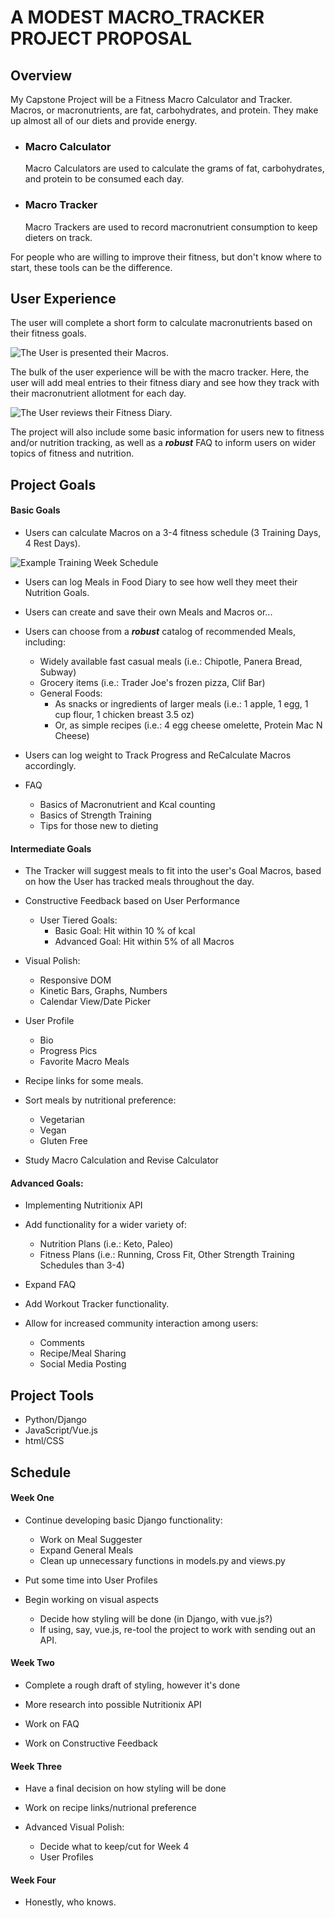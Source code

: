 # A MODEST MACRO_TRACKER PROJECT PROPOSAL

## Overview
My Capstone Project will be a Fitness Macro Calculator and Tracker.  Macros, or macronutrients, are fat, carbohydrates, and protein.  They make up almost all of our diets and provide energy.  

- ### Macro Calculator
  Macro Calculators are used to calculate the grams of fat, carbohydrates, and protein to be consumed each day.
- ### Macro Tracker
  Macro Trackers are used to record macronutrient consumption to keep dieters on track.

For people who are willing to improve their fitness, but don't know where to start, these tools can be the difference.

## User Experience
The user will complete a short form to calculate macronutrients based on their fitness goals.

![The User is presented their Macros.](proposal-macros.png)

The bulk of the user experience will be with the macro tracker.  Here, the user will add meal entries to their fitness diary and see how they track with their macronutrient allotment for each day.

![The User reviews their Fitness Diary.](proposal-tracker.png)

The project will also include some basic information for users new to fitness and/or nutrition tracking, as well as a ***robust*** FAQ to inform users on wider topics of fitness and nutrition.

## Project Goals

#### Basic Goals

* Users can calculate Macros on a 3-4 fitness schedule (3 Training Days, 4 Rest Days).

![Example Training Week Schedule](proposal-week.png)

* Users can log Meals in Food Diary to see how well they meet their Nutrition Goals.

* Users can create and save their own Meals and Macros or...

* Users can choose from a ***robust*** catalog of recommended Meals, including:
  * Widely available fast casual meals (i.e.: Chipotle, Panera Bread, Subway)
  * Grocery items (i.e.: Trader Joe's frozen pizza, Clif Bar)
  * General Foods:
    * As snacks or ingredients of larger meals (i.e.: 1 apple, 1 egg, 1 cup flour, 1 chicken breast 3.5 oz)
    * Or, as simple recipes (i.e.: 4 egg cheese omelette, Protein Mac N Cheese)

* Users can log weight to Track Progress and ReCalculate Macros accordingly.

* FAQ
  * Basics of Macronutrient and Kcal counting
  * Basics of Strength Training
  * Tips for those new to dieting

#### Intermediate Goals

* The Tracker will suggest meals to fit into the user's Goal Macros, based on how the User has tracked meals throughout the day.

* Constructive Feedback based on User Performance
  * User Tiered Goals:
    * Basic Goal: Hit within 10 % of kcal
    * Advanced Goal: Hit within 5% of all Macros

* Visual Polish:
  * Responsive DOM
  * Kinetic Bars, Graphs, Numbers
  * Calendar View/Date Picker

* User Profile
  * Bio
  * Progress Pics
  * Favorite Macro Meals

* Recipe links for some meals.

* Sort meals by nutritional preference:
  * Vegetarian
  * Vegan
  * Gluten Free

* Study Macro Calculation and Revise Calculator

#### Advanced Goals:

* Implementing Nutritionix API

* Add functionality for a wider variety of:
  * Nutrition Plans (i.e.: Keto, Paleo)
  * Fitness Plans (i.e.: Running, Cross Fit, Other Strength Training Schedules than 3-4)

* Expand FAQ

* Add Workout Tracker functionality.

* Allow for increased community interaction among users:
  * Comments
  * Recipe/Meal Sharing
  * Social Media Posting

## Project Tools

* Python/Django
* JavaScript/Vue.js
* html/CSS

## Schedule

#### Week One

* Continue developing basic Django functionality:
  * Work on Meal Suggester
  * Expand General Meals
  * Clean up unnecessary functions in models.py and views.py

* Put some time into User Profiles

* Begin working on visual aspects
  * Decide how styling will be done (in Django, with vue.js?)
  * If using, say, vue.js, re-tool the project to work with sending out an API.

#### Week Two

* Complete a rough draft of styling, however it's done

* More research into possible Nutritionix API

* Work on FAQ

* Work on Constructive Feedback

#### Week Three

* Have a final decision on how styling will be done

* Work on recipe links/nutrional preference

* Advanced Visual Polish:
  * Decide what to keep/cut for Week 4
  * User Profiles

#### Week Four

* Honestly, who knows.